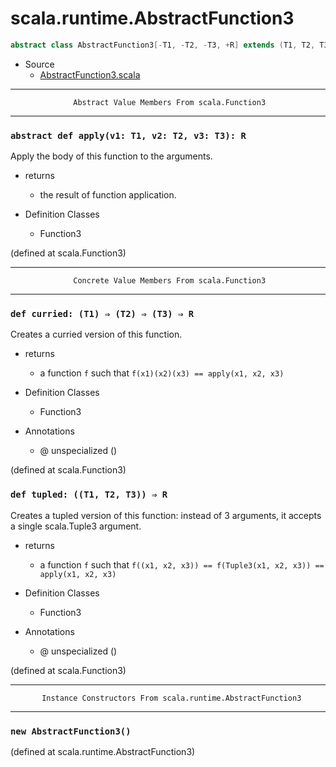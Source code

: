 
#                       scala.runtime.AbstractFunction3                       #

```scala
abstract class AbstractFunction3[-T1, -T2, -T3, +R] extends (T1, T2, T3) ⇒ R
```

* Source
  * [AbstractFunction3.scala](https://github.com/scala/scala/tree/6d09a1ba5f/src/library/scala/runtime/AbstractFunction3.scala#L1)


--------------------------------------------------------------------------------
                  Abstract Value Members From scala.Function3
--------------------------------------------------------------------------------


### `abstract def apply(v1: T1, v2: T2, v3: T3): R`                          ###

Apply the body of this function to the arguments.

* returns
  * the result of function application.

* Definition Classes
  * Function3

(defined at scala.Function3)


--------------------------------------------------------------------------------
                  Concrete Value Members From scala.Function3
--------------------------------------------------------------------------------


### `def curried: (T1) ⇒ (T2) ⇒ (T3) ⇒ R`                                    ###

Creates a curried version of this function.

* returns
  * a function `f` such that `f(x1)(x2)(x3) == apply(x1, x2, x3)`

* Definition Classes
  * Function3
* Annotations
  * @ unspecialized ()

(defined at scala.Function3)


### `def tupled: ((T1, T2, T3)) ⇒ R`                                         ###

Creates a tupled version of this function: instead of 3 arguments, it accepts a
single scala.Tuple3 argument.

* returns
  * a function `f` such that
     `f((x1, x2, x3)) == f(Tuple3(x1, x2, x3)) == apply(x1, x2, x3)`

* Definition Classes
  * Function3
* Annotations
  * @ unspecialized ()

(defined at scala.Function3)


--------------------------------------------------------------------------------
           Instance Constructors From scala.runtime.AbstractFunction3
--------------------------------------------------------------------------------


### `new AbstractFunction3()`                                                ###
(defined at scala.runtime.AbstractFunction3)
